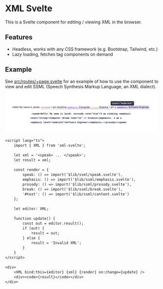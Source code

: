 # XML Svelte

This is a Svelte component for editing / viewing XML in the browser.

## Features

- Headless, works with any CSS framework (e.g. Bootstrap, Tailwind, etc.)
- Lazy loading, fetches tag components on demand

## Example

See [src/routes/+page.svelte](src/routes/+page.svelte) for an example of how to use the component to view and edit SSML (Speech Synthesis Markup Language, an XML dialect).

![example](./images/example.png)

```svelte
<script lang="ts">
    import { XML } from 'xml-svelte';

    let xml = '<speak> ... </speak>';
    let result = xml;

    const render = {
        speak: () => import('$lib/ssml/speak.svelte'),
        emphasis: () => import('$lib/ssml/emphasis.svelte'),
        prosody: () => import('$lib/ssml/prosody.svelte'),
        break: () => import('$lib/ssml/break.svelte'),
        '#text': () => import('$lib/ssml/content.svelte')
    };

    let editor: XML;

    function update() {
        const out = editor.result();
        if (out) {
            result = out;
        } else {
            result = 'Invalid XML';
        }
    }
</script>

<div>
    <XML bind:this={editor} {xml} {render} on:change={update} />
    <div><code>{result}</code></div>
</div>
```

